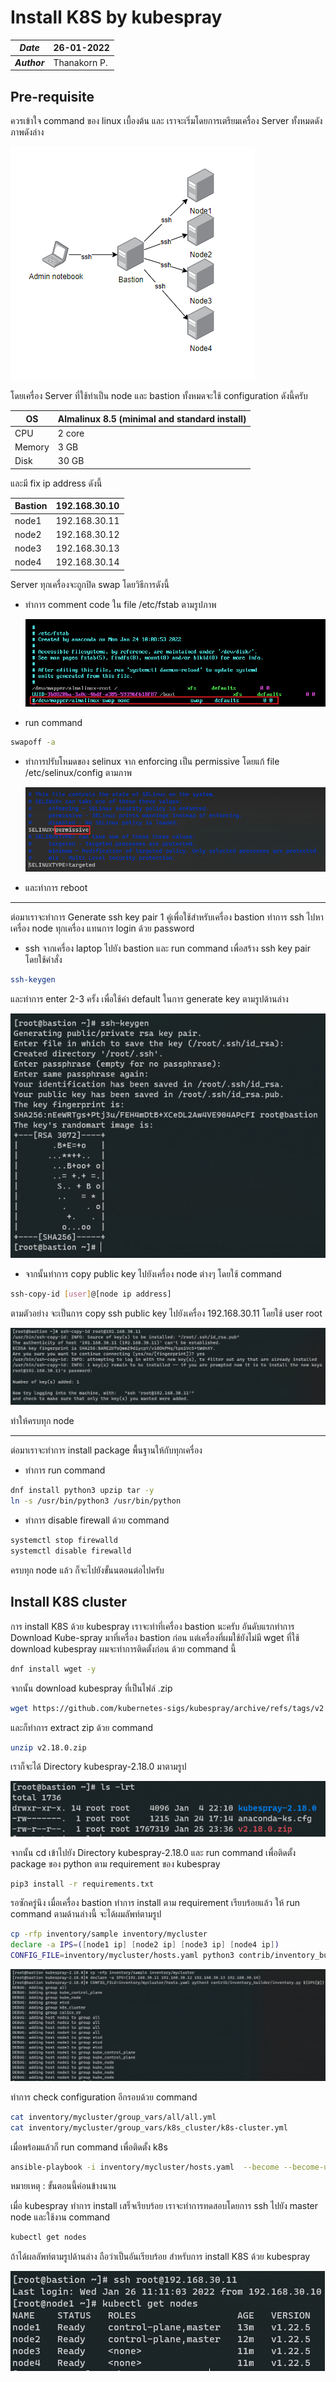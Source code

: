 # Install K8S by kubespray

| ***Date*** | 26-01-2022 |
| --- | --- |
| ***Author*** | Thanakorn P. |

## Pre-requisite

ควรเข้าใจ command ของ linux เบื้องต้น และ เราจะเริ่มโดยการเตรียมเครื่อง Server ทั้งหมดดังภาพดังล่าง

![](img/installKube/diagram.png)

โดยเครื่อง Server ที่ใช้ทำเป็น node และ bastion ทั้งหมดจะใช้ configuration ดังนี้ครับ

| OS | Almalinux 8.5 (minimal and standard install) |
| --- | --- |
| CPU | 2 core |
| Memory | 3 GB |
| Disk | 30 GB |

และมี fix ip address ดังนี้

| Bastion | 192.168.30.10 |
| --- | --- |
| node1 | 192.168.30.11 |
| node2 | 192.168.30.12 |
| node3 | 192.168.30.13 |
| node4 | 192.168.30.14 |

Server ทุกเครื่องจะถูกปิด swap โดยวิธีการดังนี้
* ทำการ comment code ใน file /etc/fstab ตามรูปภาพ
  
  ![](img/installKube/pre-requisite1.png)

* run command

```sh
swapoff -a
```
* ทำการปรับโหมดของ selinux จาก enforcing เป็น permissive โดยแก้ file /etc/selinux/config ตามภาพ

  ![](img/installKube/pre-requisite4.png)

* และทำการ reboot

___________________________________________

ต่อมาเราจะทำการ Generate ssh key pair 1 คู่เพื่อใช้สำหรับเครื่อง bastion ทำการ ssh ไปหาเครื่อง node ทุกเครื่อง แทนการ login ด้วย password

* ssh จากเครื่อง laptop ไปยัง bastion และ run command เพื่อสร้าง ssh key pair โดยใช้คำสั่ง

```sh
ssh-keygen
```
และทำการ enter 2-3 ครั้ง เพื่อใช้ค่า default ในการ generate key ตามรูปด้านล่าง

  ![](img/installKube/pre-requisite2.png)

* จากนั้นทำการ copy public key ไปยังเครื่อง node ต่างๆ โดยใช้ command

```sh
ssh-copy-id [user]@[node ip address]
```

ตามตัวอย่าง จะเป็นการ copy ssh public key ไปยังเครื่อง 192.168.30.11 โดยใช้ user root

 ![](img/installKube/pre-requisite3.png)

ทำให้ครบทุก node

 ___________________________________________

 ต่อมาเราจะทำการ install package พื้นฐานให้กับทุกเครื่อง

* ทำการ run command

```sh
dnf install python3 upzip tar -y
ln -s /usr/bin/python3 /usr/bin/python
```

* ทำการ disable firewall ด้วย command

```bash
systemctl stop firewalld
systemctl disable firewalld
```

ครบทุก node แล้ว ก็จะไปยังขั้นนตอนต่อไปครับ

## Install K8S cluster

การ install K8S ด้วย kubespray เราจะทำที่เครื่อง bastion นะครับ อันดับแรกทำการ Download Kube-spray มาที่เครื่อง bastion ก่อน แต่เครื่องที่ผมใช้ยังไม่มี wget ที่ใช้ download kubespray ผมจะทำการติดตั้งก่อน ด้วย command นี้

```sh
dnf install wget -y
```

จากนั้น download kubespray ที่เป็นไฟล์ .zip

```sh
wget https://github.com/kubernetes-sigs/kubespray/archive/refs/tags/v2.18.0.zip
```

และก็ทำการ extract zip ด้วย command

```sh
unzip v2.18.0.zip
```

เราก็จะได้ Directory kubespray-2.18.0 มาตามรูป

 ![](img/installKube/install-k8s.png)

จากนั้น cd เข้าไปยัง Directory kubespray-2.18.0 และ run command เพื่อติดตั้ง package ของ python ตาม requirement ของ kubespray

```sh
pip3 install -r requirements.txt
```

รอซักครู่นึง เมื่อเครื่อง bastion ทำการ install ตาม requirement เรียบร้อยแล้ว ให้ run command ตามด้านล่างนี้ จะได้ผมลัพท์ตามรูป

```sh
cp -rfp inventory/sample inventory/mycluster
declare -a IPS=([node1 ip] [node2 ip] [node3 ip] [node4 ip])
CONFIG_FILE=inventory/mycluster/hosts.yaml python3 contrib/inventory_builder/inventory.py ${IPS[@]}
```

 ![](img/installKube/install-k8s-2.png)

ทำการ check configuration อีกรอบด้วย command

```sh
cat inventory/mycluster/group_vars/all/all.yml
cat inventory/mycluster/group_vars/k8s_cluster/k8s-cluster.yml
```

เมื่อพร้อมแล้วก็ run command เพื่อติดตั้ง k8s

```sh
ansible-playbook -i inventory/mycluster/hosts.yaml  --become --become-user=root cluster.yml
```

หมายเหตุ : ขั้นตอนนี้ค่อนข้างนาน

เมื่อ kubespray ทำการ install เสร็จเรียบร้อย เราจะทำการทดสอบโดยการ ssh ไปยัง master node และใช้งาน command

```sh
kubectl get nodes
```

ถ้าได้ผลลัพท์ตามรูปด้านล่าง ถือว่าเป็นอันเรียบร้อย สำหรับการ install K8S ด้วย kubespray

 ![](img/installKube/install-k8s-3.png)